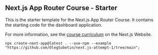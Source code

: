 ## Next.js App Router Course - Starter

This is the starter template for the Next.js App Router Course. It contains the starting code for the dashboard application.

For more information, see the [course curriculum](https://nextjs.org/learn) on the Next.js Website.

`npx create-next-app@latest . --use-npm --example "https://github.com/OlegSubotin/next.js-attempt-1/tree/main";`
